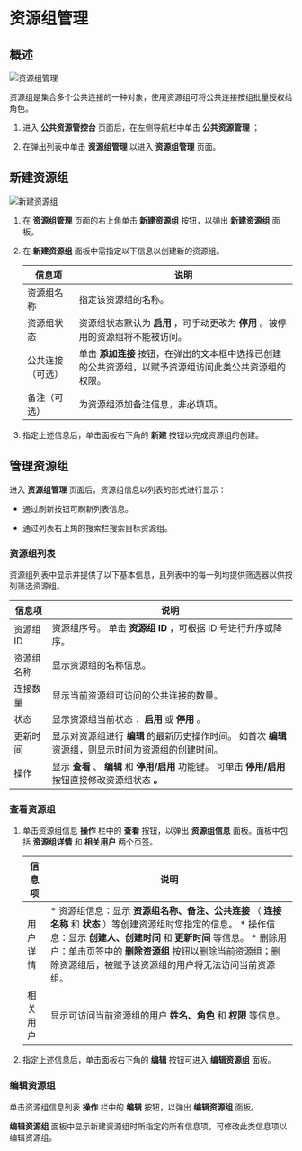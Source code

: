 资源组管理 
==========================



概述 
-----------------------

![资源组管理](https://help-static-aliyun-doc.aliyuncs.com/assets/img/zh-CN/9415094361/p341986.png)

资源组是集合多个公共连接的一种对象，使用资源组可将公共连接按组批量授权给角色。

1. 进入 **公共资源管控台** 页面后，在左侧导航栏中单击 **公共资源管理** ；

   

2. 在弹出列表中单击 **资源组管理** 以进入 **资源组管理** 页面。

   




新建资源组 
--------------------------

![新建资源组](https://help-static-aliyun-doc.aliyuncs.com/assets/img/zh-CN/7754628361/p361028.png)

1. 在 **资源组管理** 页面的右上角单击 **新建资源组** 按钮，以弹出 **新建资源组** 面板。

   

2. 在 **新建资源组** 面板中需指定以下信息以创建新的资源组。

   

   |   信息项    |                           说明                           |
   |----------|--------------------------------------------------------|
   | 资源组名称    | 指定该资源组的名称。                                             |
   | 资源组状态    | 资源组状态默认为 **启用** ，可手动更改为 **停用** 。被停用的资源组将不能被访问。         |
   | 公共连接（可选） | 单击 **添加连接** 按钮，在弹出的文本框中选择已创建的公共资源组，以赋予资源组访问此类公共资源组的权限。 |
   | 备注（可选）   | 为资源组添加备注信息，非必填项。                                       |

   

3. 指定上述信息后，单击面板右下角的 **新建** 按钮以完成资源组的创建。

   




管理资源组 
--------------------------

进入 **资源组管理** 页面后，资源组信息以列表的形式进行显示：

* 通过刷新按钮可刷新列表信息。

  

* 通过列表右上角的搜索栏搜索目标资源组。

  




### 资源组列表 

资源组列表中显示并提供了以下基本信息，且列表中的每一列均提供筛选器以供按列筛选资源组。


|  信息项   |                                         说明                                          |
|--------|-------------------------------------------------------------------------------------|
| 资源组 ID | 资源组序号。 单击 **资源组 ID** ，可根据 ID 号进行升序或降序。                              |
| 资源组名称  | 显示资源组的名称信息。                                                                         |
| 连接数量   | 显示当前资源组可访问的公共连接的数量。                                                                 |
| 状态     | 显示资源组当前状态： **启用** 或 **停用** 。                                                        |
| 更新时间   | 显示对资源组进行 **编辑** 的最新历史操作时间。 如首次 **编辑** 资源组，则显示时间为资源组的创建时间。           |
| 操作     | 显示 **查看** 、 **编辑** 和 **停用/启用** 功能键。 可单击 **停用/启用** 按钮直接修改资源组状态 **。** |



### 查看资源组 

1. 单击资源组信息 **操作** 栏中的 **查看** 按钮，以弹出 **资源组信息** 面板。面板中包括 **资源组详情** 和 **相关用户** 两个页签。

   

   | 信息项  |                                                                                                                                                 说明                                                                                                                                                 |
   |------|----------------------------------------------------------------------------------------------------------------------------------------------------------------------------------------------------------------------------------------------------------------------------------------------------|
   | 用户详情 | * 资源组信息：显示 **资源组名称、备注、公共连接** （ **连接名称** 和 **状态** ）等创建资源组时您指定的信息。   * 操作信息：显示 **创建人、创建时间** 和 **更新时间** 等信息。   * 删除用户：单击页签中的 **删除资源组** 按钮以删除当前资源组；删除资源组后，被赋予该资源组的用户将无法访问当前资源组。    |
   | 相关用户 | 显示可访问当前资源组的用户 **姓名、角色** 和 **权限** 等信息。                                                                                                                                                                                                                                                              |

   

2. 指定上述信息后，单击面板右下角的 **编辑** 按钮可进入 **编辑资源组** 面板。

   




### 编辑资源组 

单击资源组信息列表 **操作** 栏中的 **编辑** 按钮，以弹出 **编辑资源组** 面板。

**编辑资源组** 面板中显示新建资源组时所指定的所有信息项，可修改此类信息项以编辑资源组。
